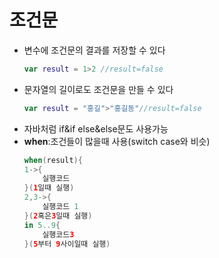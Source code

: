 # 조건문
* 변수에 조건문의 결과를 저장할 수 있다
    ```kotlin
    var result = 1>2 //result=false
    ```
* 문자열의 길이로도 조건문을 만들 수 있다
    ```kotlin
    var result = "홍길">"홍길동"//result=false
    ```
* 자바처럼 if&if else&else문도 사용가능
* __when__:조건들이 많을때 사용(switch case와 비슷)
    ```kotlin
    when(result){   
    1->{
        실행코드
    }(1일때 실행)   
    2,3->{
        실행코드 1
    }(2혹은3일때 실행)   
    in 5..9{
        실행코드3
    }(5부터 9사이일때 실행)
    ```